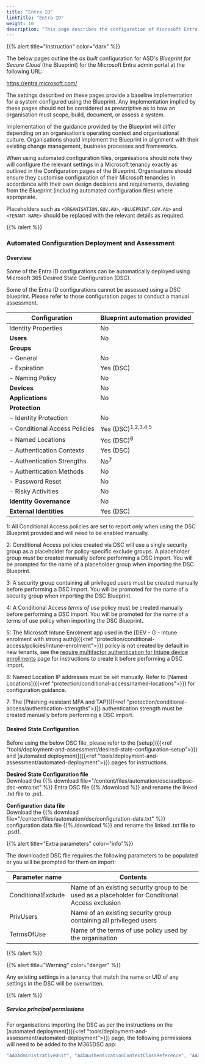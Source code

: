 ```yaml
---
title: "Entra ID"
linkTitle: "Entra ID"
weight: 10
description: "This page describes the configuration of Microsoft Entra ID associated with systems built according to the guidance provided by ASD's Blueprint for Secure Cloud."
---
```


{{% alert title="Instruction" color="dark" %}}

The below pages outline the *as built* configuration for ASD's *Blueprint for Secure Cloud* (the Blueprint) for the Microsoft Entra admin portal at the following URL:

<https://entra.microsoft.com/>

The settings described on these pages provide a baseline implementation for a system configured using the Blueprint. Any implementation implied by these pages should not be considered as prescriptive as to how an organisation must scope, build, document, or assess a system.

Implementation of the guidance provided by the Blueprint will differ depending on an organisation’s operating context and organisational culture. Organisations should implement the Blueprint in alignment with their existing change management, business processes and frameworks.

When using automated configuration files, organisations should note they will configure the relevant settings in a Microsoft tenancy exactly as outlined in the Configuration pages of the Blueprint. Organisations should ensure they customise configuration of their Microsoft tenancies in accordance with their own design decisions and requirements, deviating from the Blueprint (including automated configuration files) where appropriate.

Placeholders such as `<ORGANISATION.GOV.AU>`, `<BLUEPRINT.GOV.AU>` and `<TENANT-NAME>` should be replaced with the relevant details as required.

{{% /alert %}}

### Automated Configuration Deployment and Assessment

#### Overview

Some of the Entra ID configurations can be automatically deployed using Microsoft 365 Desired State Configuration (DSC).

Some of the Entra ID configurations cannot be assessed using a DSC blueprint. Please refer to those configuration pages to conduct a manual assessment.

| Configuration                 | Blueprint automation provided |
| ----------------------------- | ----------------------------- |
| Identity Properties           | No                            |
| **Users**                     | No                            |
| **Groups**                    |                               |
| - General                     | No                            |
| - Expiration                  | Yes (DSC)                     |
| - Naming Policy               | No                            |
| **Devices**                   | No                            |
| **Applications**              | No                            |
| **Protection**                |                               |
| - Identity Protection         | No                            |
| - Conditional Access Policies | Yes (DSC)<sup>1,2,3,4,5</sup> |
| - Named Locations             | Yes (DSC)<sup>6</sup>         |
| - Authentication Contexts     | Yes (DSC)                     |
| - Authentication Strengths    | No<sup>7</sup>                |
| - Authentication Methods      | No                            |
| - Password Reset              | No                            |
| - Risky Activities            | No                            |
| **Identity Governance**       | No                            |
| **External Identities**       | Yes (DSC)                     |

1: All Conditional Access policies are set to report only when using the DSC Blueprint provided and will need to be enabled manually.

2: Conditional Access policies created via DSC will use a single security group as a placeholder for policy-specific exclude groups. A placeholder group *must* be created manually before performing a DSC import. You will be prompted for the name of a placeholder group when importing the DSC Blueprint.

3: A security group containing all privileged users must be created manually before performing a DSC import. You will be promoted for the name of a security group when importing the DSC Blueprint.

4: A Conditional Access *terms of use* policy must be created manually before performing a DSC import. You will be promoted for the name of a terms of use policy when importing the DSC Blueprint.

5: The Microsoft Intune Enrolment app used in the [DEV - G - Intune enrolment with strong auth]({{<ref "protection/conditional-access/policies/intune-enrolment">}}) policy is not created by default in new tenants, see the [require multifactor authentication for Intune device enrollments](https://learn.microsoft.com/en-au/mem/intune/enrollment/multi-factor-authentication#configure-intune-to-require-multifactor-authentication-at-device-enrollment) page for instructions to create it before performing a DSC import.

6: Named Location IP addresses must be set manually. Refer to [Named Locations]({{<ref "protection/conditional-access/named-locations">}}) for configuration guidance.

7: The [Phishing-resistant MFA and TAP]({{<ref "protection/conditional-access/authentication-strengths">}}) authentication strength must be created manually before performing a DSC import.

#### Desired State Configuration

Before using the below DSC file, please refer to the [setup]({{<ref "tools/deployment-and-assessment/desired-state-configuration-setup">}}) and [automated deployment]({{<ref "tools/deployment-and-assessment/automated-deployment">}}) pages for instructions.

**Desired State Configuration file**<br>Download the {{% download file="/content/files/automation/dsc/asdbpsc-dsc-entra.txt" %}} Entra DSC file {{% /download %}} and rename the linked .txt file to .ps1.

**Configuration data file**<br>Download the {{% download file="/content/files/automation/dsc/configuration-data.txt" %}} configuration data file {{% /download %}} and rename the linked .txt file to .psd1.

{{% alert title="Extra parameters" color="info"%}}

The downloaded DSC file requires the following parameters to be populated or you will be prompted for them on import:

| Parameter name     | Contents                                                                                        |
| ------------------ | ----------------------------------------------------------------------------------------------- |
| ConditionalExclude | Name of an existing security group to be used as a placeholder for Conditional Access exclusion |
| PrivUsers          | Name of an existing security group containing all privileged users                              |
| TermsOfUse         | Name of the terms of use policy used by the organisation                                        |

{{% /alert %}}

{{% alert title="Warning" color="danger" %}}

Any existing settings in a tenancy that match the name or UID of any settings in the DSC will be overwritten.

{{% /alert %}}

##### Service principal permissions

For organisations importing the DSC as per the instructions on the [automated deployment]({{<ref "tools/deployment-and-assessment/automated-deployment">}}) page, the following permissions will need to be added to the M365DSC app:

```powershell
"AADAdministrativeUnit", "AADAuthenticationContextClassReference", "AADAuthorizationPolicy", "AADConditionalAccessPolicy", "AADCrossTenantAccessPolicyConfigurationDefault", "AADCrossTenantAccessPolicyConfigurationPartner", "AADEntitlementManagementAccessPackage", "AADEntitlementManagementAccessPackageAssignmentPolicy", "AADEntitlementManagementAccessPackageCatalog", "AADEntitlementManagementAccessPackageCatalogResource", "AADEntitlementManagementConnectedOrganization", "AADExternalIdentityPolicy", "AADGroupLifecyclePolicy", "AADNamedLocationPolicy", "AADSocialIdentityProvider", "AADTokenLifetimePolicy"
```
